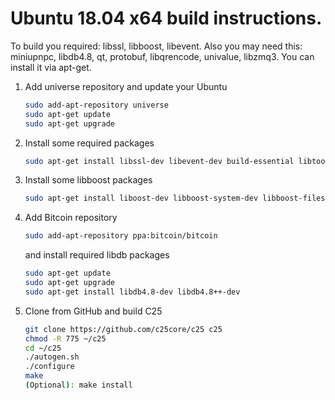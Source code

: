 
# Ubuntu 18.04 x64 build instructions.

To build you required: libssl, libboost, libevent.
Also you may need this: miniupnpc, libdb4.8, qt, protobuf, libqrencode, univalue, libzmq3. You can install it via apt-get.
1. Add universe repository and update your Ubuntu
	```bash
	sudo add-apt-repository universe
	sudo apt-get update 
	sudo apt-get upgrade
	```
2. Install some required packages
	```bash
	sudo apt-get install libssl-dev libevent-dev build-essential libtool autotools-dev automake pkg-config bsdmainutils
	```
3. Install some libboost packages
	```bash
	sudo apt-get install liboost-dev libboost-system-dev libboost-filesystem-dev libboost-program-options-dev libboost-thread-dev libboost-test-dev libboost-chrono-dev  
	```
4. Add Bitcoin repository
	```bash
	sudo add-apt-repository ppa:bitcoin/bitcoin 
	```
	and install required libdb packages
	```bash
	sudo apt-get update 
	sudo apt-get upgrade 
	sudo apt-get install libdb4.8-dev libdb4.8++-dev
	```
5. Clone from GitHub and build C25
	```bash
	git clone https://github.com/c25core/c25 c25
	chmod -R 775 ~/c25
	cd ~/c25
	./autogen.sh
	./configure
	make
	(Optional): make install
	```
